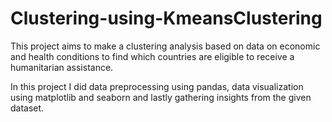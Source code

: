 # Clustering-using-KmeansClustering
This project aims to make a clustering analysis based on data on economic and health conditions to find which countries are eligible to receive a humanitarian assistance.

In this project I did data preprocessing using pandas, data visualization using matplotlib and seaborn and lastly gathering insights from the given dataset.


